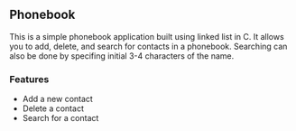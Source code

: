## Phonebook

This is a simple phonebook application built using linked list in C. It allows you to add, delete, and search for contacts in a phonebook. Searching can also be done by specifing initial 3-4 characters of the name.

### Features

- Add a new contact
- Delete a contact
- Search for a contact
